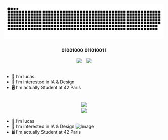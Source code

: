 <h1>
<picture>
  <source media="(prefers-color-scheme: dark)" srcset="https://raw.githubusercontent.com/lu4200/lu4200/output/github-contribution-grid-snake-dark.svg" />
  <source media="(prefers-color-scheme: light)" srcset="https://raw.githubusercontent.com/lu4200/lu4200/output/github-contribution-grid-snake.svg" />
  <img alt="GitHub Contributions Snake Animation" src="https://raw.githubusercontent.com/lu4200/lu4200/output/github-contribution-grid-snake.svg" />
</picture>
</h1>

<div align="center">
  <strong>01001000 01101001 !</strong>
  <br><br>
    <img src="https://img.shields.io/badge/Pro-D14836?style=for-the-badge&logo=gmail&logoColor=white" style="display:inline-block; margin-right:10px;">
    <img src="https://img.shields.io/badge/Soc-000000?style=for-the-badge&logo=x&logoColor=white" style="display:inline-block;">
  <br><br>
</div>



- 👤 I’m lucas
- 👀 I’m interested in IA & Design 
- 🖥️ I'm actually Student at 42 Paris
<br><br>

<div align="center">
<img src="https://github-readme-activity-graph.vercel.app/graph?username=lu4200&theme=react-dark">
</div>
<div align ="center">
<img src ="https://github-readme-stats.vercel.app/api/top-langs/?username=lu4200&theme=cobalt">
</div>

- 👤 I’m lucas 
- 👀 I’m interested in IA & Design   ![Image](https://github-readme-stats.vercel.app/api/top-langs/?username=lu4200&theme=cobalt) 
- 🖥️ I'm actually Student at 42 Paris


<!---
lu4200/lu4200 is a ✨ special ✨ repository because its `README.md` (this file) appears on your GitHub profile.
You can click the Preview link to take a look at your changes.
--->
